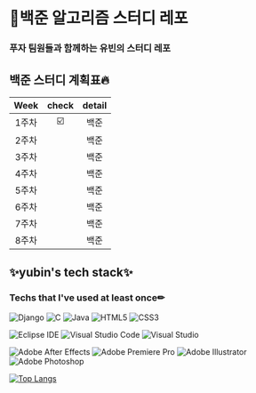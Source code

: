 
# 🌈백준 알고리즘 스터디 레포

### 푸자 팀원들과 함께하는 유빈의 스터디 레포

##  백준 스터디 계획표🔥
| Week| check | detail |
| :------: | :--: | :-----------: |
| 1주차 | ☑️ | 백준 |
| 2주차 |  | 백준 |
| 3주차 |  | 백준 |
| 4주차 |  | 백준 |
| 5주차 |  | 백준 |
| 6주차 |  | 백준 |
| 7주차 |  | 백준 |
| 8주차 |  | 백준 |
    
    
  
## ✨yubin's tech stack✨
### Techs that I've used at least once✏
![Django](https://img.shields.io/badge/django-%23092E20.svg?style=for-the-badge&logo=django&logoColor=white)
![C](https://img.shields.io/badge/c-%2300599C.svg?style=for-the-badge&logo=c&logoColor=white)
![Java](https://img.shields.io/badge/java-%23ED8B00.svg?style=for-the-badge&logo=java&logoColor=white)
![HTML5](https://img.shields.io/badge/html5-%23E34F26.svg?style=for-the-badge&logo=html5&logoColor=white)
![CSS3](https://img.shields.io/badge/css3-%231572B6.svg?style=for-the-badge&logo=css3&logoColor=white)  
  
![Eclipse IDE](https://img.shields.io/badge/Eclipse%20IDE-2C2255.svg?&style=for-the-badge&logo=Eclipse%20IDE&logoColor=white)
![Visual Studio Code](https://img.shields.io/badge/Visual%20Studio%20Code-007ACC.svg?&style=for-the-badge&logo=Visual%20Studio%20Code&logoColor=white)
![Visual Studio](https://img.shields.io/badge/Visual%20Studio-5C2D91.svg?style=for-the-badge&logo=visual-studio&logoColor=white)  

![Adobe After Effects](https://img.shields.io/badge/Adobe%20After%20Effects-9999FF.svg?style=for-the-badge&logo=Adobe%20After%20Effects&logoColor=white)
![Adobe Premiere Pro](https://img.shields.io/badge/Adobe%20Premiere%20Pro-9999FF.svg?style=for-the-badge&logo=Adobe%20Premiere%20Pro&logoColor=white)
![Adobe Illustrator](https://img.shields.io/badge/adobe%20illustrator-%23FF9A00.svg?style=for-the-badge&logo=adobe%20illustrator&logoColor=white)
![Adobe Photoshop](https://img.shields.io/badge/adobe%20photoshop-%2331A8FF.svg?style=for-the-badge&logo=adobe%20photoshop&logoColor=white)

[![Top Langs](https://github-readme-stats.vercel.app/api/top-langs/?username=yubin21&layout=compact)](https://github.com/anuraghazra/github-readme-stats)
